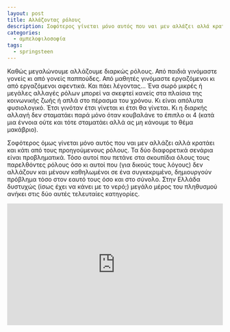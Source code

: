 ```yaml
---
layout: post
title: Αλλάζοντας ρόλους
description: Σοφότερος γίνεται μόνο αυτός που ναι μεν αλλάζει αλλά κρατάει και κάτι από τα προηγούμενα.
categories:
  - αμπελοφιλοσοφία
tags: 
  - springsteen
---
```


Καθώς μεγαλώνουμε αλλάζουμε διαρκώς ρόλους. Από παιδιά γινόμαστε γονείς κι από γονείς παππούδες. Από μαθητές γινόμαστε εργαζόμενοι κι από εργαζόμενοι αφεντικά. Και πάει λέγοντας... Ένα σωρό μικρές ή μεγάλες αλλαγές ρόλων μπορεί να σκεφτεί κανείς στα πλαίσια της κοινωνικής ζωής ή απλά στο πέρασμα του χρόνου. Κι είναι απόλυτα φυσιολογικό. Έτσι γινόταν έτσι γίνεται κι έτσι θα γίνεται. Κι η διαρκής αλλαγή δεν σταματάει παρά μόνο όταν κουβαλάνε το έπιπλο οι 4 (κατά μια έννοια ούτε και τότε σταματάει αλλά ας μη κάνουμε το θέμα μακάβριο).

Σοφότερος όμως γίνεται μόνο αυτός που ναι μεν αλλάζει αλλά κρατάει και κάτι από τους προηγούμενους ρόλους. Τα δύο διαφορετικά σενάρια είναι προβληματικά. Τόσο αυτοί που πετάνε στα σκουπίδια όλους τους παρελθόντες ρόλους όσο κι αυτοί που (για δικούς τους λόγους) δεν αλλάζουν και μένουν καθηλωμένοι σε ένα συγκεκριμένο, δημιουργούν πρόβλημα τόσο στον εαυτό τους όσο και στο σύνολο. Στην Ελλάδα δυστυχώς (ίσως έχει να κάνει με το νερό;) μεγάλο μέρος του πληθυσμού ανήκει στις δύο αυτές τελευταίες κατηγορίες.

<div class="yt-video" style="position:relative;height:0;padding-bottom:56.25%"><iframe src="https://www.youtube.com/embed/myzqv3hTYNs?ecver=2" width="640" height="360" frameborder="0" style="position:absolute;width:100%;height:100%;left:0" allowfullscreen></iframe></div>